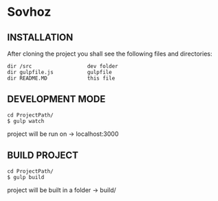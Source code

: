 # Sovhoz

INSTALLATION
-

After cloning the project you shall see the following files and directories:

	dir /src                  dev folder
	dir gulpfile.js           gulpfile
	dir README.MD             this file


DEVELOPMENT MODE
-

	cd ProjectPath/
	$ gulp watch

project will be run on -> localhost:3000

BUILD PROJECT
-

	cd ProjectPath/
	$ gulp build

project will be built in a folder -> build/
